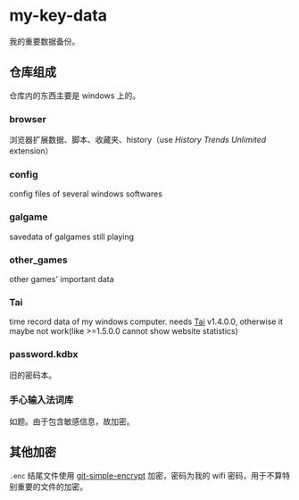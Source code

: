 # my-key-data

我的重要数据备份。

<!--
* Publlic?

To sync my data without github login. Important data has been encrypted. -->

## 仓库组成

仓库内的东西主要是 windows 上的。

### browser

浏览器扩展数据、脚本、收藏夹、history（use _History Trends Unlimited_ extension）

### config

config files of several windows softwares

### galgame

savedata of galgames still playing

### other_games

other games' important data

### Tai

time record data of my windows computer. needs [Tai](https://github.com/Planshit/Tai) v1.4.0.0, otherwise it maybe not work(like >=1.5.0.0 cannot show website statistics)

### password.kdbx

旧的密码本。

### 手心输入法词库

如题。由于包含敏感信息，故加密。

## 其他加密

`.enc` 结尾文件使用 [git-simple-encrypt](https://github.com/lxl66566/git-simple-encrypt) 加密，密码为我的 wifi 密码，用于不算特别重要的文件的加密。
